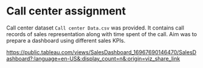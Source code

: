 # Call center assignment
Call center dataset `Call center Data.csv` was provided. It contains call records of sales representation along with time spent of the call.
Aim was to prepare a dashboard using different sales KPIs.

https://public.tableau.com/views/SalesDashboard_16967690146470/SalesDashboard?:language=en-US&:display_count=n&:origin=viz_share_link
